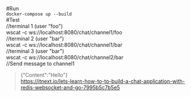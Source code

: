 #Run  
`docker-compose up --build`  
#Test  
//terminal 1 (user "foo")  
wscat -c ws://localhost:8080/chat/channel1/foo  
//terminal 2 (user "bar")  
wscat -c ws://localhost:8080/chat/channel1/bar  
//terminal 3 (user "bar")  
wscat -c ws://localhost:8080/chat/channel2/bar  
//Send message to channel1  
>{"Content":"Hello"}  
https://itnext.io/lets-learn-how-to-to-build-a-chat-application-with-redis-websocket-and-go-7995b5c7b5e5  
